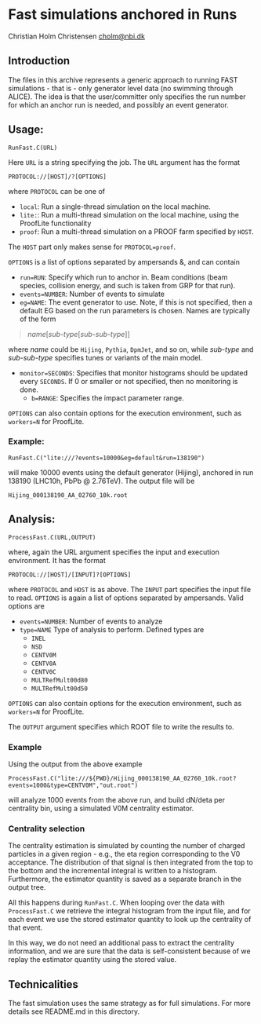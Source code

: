 # Fast simulations anchored in Runs

Christian Holm Christensen
<cholm@nbi.dk>

## Introduction

The files in this archive represents a generic approach to running
FAST simulations - that is - only generator level data (no swimming
through ALICE).  The idea is that the user/committer only specifies
the run number for which an anchor run is needed, and possibly an
event generator.

## Usage:

    RunFast.C(URL)


Here `URL` is a string specifying the job. The `URL` argument has the
format 

    PROTOCOL://[HOST]/?[OPTIONS]

where `PROTOCOL` can be one of

* `local`: Run a single-thread simulation on the local machine.
* `lite:`: Run a multi-thread simulation on the local machine, using
  the ProofLite functionality
* `proof`: Run a multi-thread simulation on a PROOF farm specified by
  `HOST`.

The `HOST` part only makes sense for `PROTOCOL=proof`.

`OPTIONS` is a list of options separated by ampersands &amp;, and can contain

* `run=RUN`: Specify which run to anchor in.  Beam conditions (beam
  species, collision energy, and such is taken from GRP for that
  run).
* `events=NUMBER`: Number of events to simulate
* `eg=NAME`: The event generator to use. Note, if this is not
  specified, then a default EG based on the run parameters is
  chosen. Names are typically of the form

> _name_[_sub-type_[_sub-sub-type_]]

  where _name_ could be `Hijing`, `Pythia`, `DpmJet`, and so on, while
  _sub-type_ and _sub-sub-type_ specifies tunes or variants of the
  main model.
* `monitor=SECONDS`: Specifies that monitor histograms should be
  updated every `SECONDS`.  If 0 or smaller or not specified, then no
  monitoring is done.
  * `b=RANGE`: Specifies the impact parameter range.

`OPTIONS` can also contain options for the execution environment, such
as `workers=N` for ProofLite.

### Example:

    RunFast.C("lite:///?events=10000&eg=default&run=138190")

will make 10000 events using the default generator (Hijing), anchored
in run 138190 (LHC10h, PbPb @ 2.76TeV).  The output file will be

    Hijing_000138190_AA_02760_10k.root

## Analysis:

    ProcessFast.C(URL,OUTPUT)

where, again the URL argument specifies the input and execution
environment.  It has the format

    PROTOCOL://[HOST]/[INPUT]?[OPTIONS]


where `PROTOCOL` and `HOST` is as above. The `INPUT` part specifies
the input file to read. `OPTIONS` is again a list of options separated
by ampersands.  Valid options are

* `events=NUMBER`: Number of events to analyze
* `type=NAME` Type of analysis to perform.  Defined types are
   * `INEL`
   * `NSD`
   * `CENTV0M`
   * `CENTV0A`
   * `CENTV0C`
   * `MULTRefMult00d80`
   * `MULTRefMult00d50`

`OPTIONS` can also contain options for the execution environment, such
as `workers=N` for ProofLite.

The `OUTPUT` argument specifies which ROOT file to write the results
to.

### Example

Using the output from the above example

    ProcessFast.C("lite:///${PWD}/Hijing_000138190_AA_02760_10k.root?events=1000&type=CENTV0M","out.root")

will analyze 1000 events from the above run, and build dN/deta per
centrality bin, using a simulated V0M centrality estimator. 

### Centrality selection

The centrality estimation is simulated by counting the number of
charged particles in a given region - e.g., the eta region
corresponding to the V0 acceptance.  The distribution of that signal
is then integrated from the top to the bottom and the incremental
integral is written to a histogram.  Furthermore, the estimator
quantity is saved as a separate branch in the output tree.

All this happens during `RunFast.C`.  When looping over the data with
`ProcessFast.C` we retrieve the integral histogram from the input
file, and for each event we use the stored estimator quantity to look
up the centrality of that event.

In this way, we do not need an additional pass to extract the
centrality information, and we are sure that the data is
self-consistent because of we replay the estimator quantity using the
stored value. 

## Technicalities

The fast simulation uses the same strategy as for full simulations.
For more details see README.md in this directory.

<!-- Local Variables: -->
<!--   mode: markdown -->
<!--   ispell-dictionary: "british" -->
<!-- End: -->
<!--  LocalWords:  RunFast multi ProofLite GRP eg Hijing Pythia TeV
 -->
<!--  LocalWords:  DpmJet ProcessFast PbPb LHC PWD INEL NSD CENTV dN
 -->
<!--  LocalWords:  MULTRefMult deta LocalWords
 -->
